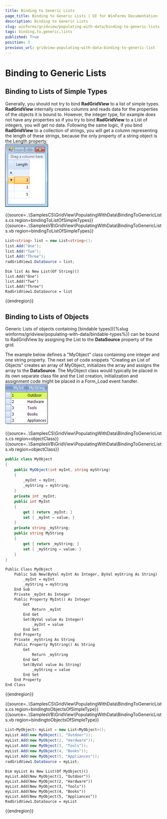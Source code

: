```yaml
---
title: Binding to Generic Lists
page_title: Binding to Generic Lists | UI for WinForms Documentation
description: Binding to Generic Lists
slug: winforms/gridview/populating-with-data/binding-to-generic-lists
tags: binding,to,generic,lists
published: True
position: 3
previous_url: gridview-populating-with-data-binding-to-generic-list
---
```


# Binding to Generic Lists



## Binding to Lists of Simple Types

Generally, you should not try to bind __RadGridView__ to a list of simple types. __RadGridView__ internally creates columns and reads data for the properties of the objects it is bound to. However, the integer type, for example does not have any properties so if you try to bind __RadGridView__ to a List of integers, you will get no data. Following the same logic, if you bind __RadGridView__ to a collection of strings, you will get a column representing the length of these strings, because the only property of a string object is the Length property.<br>![grid-populating-with-data-binding-to-generic-lists 001](images/grid-populating-with-data-binding-to-generic-lists001.png)

{{source=..\SamplesCS\GridView\PopulatingWithData\BindingToGenericLists.cs region=bindingToListOfSimpleTypes}} 
{{source=..\SamplesVB\GridView\PopulatingWithData\BindingToGenericLists.vb region=bindingToListOfSimpleTypes}} 

````C#
List<string> list = new List<string>();
list.Add("One");
list.Add("Two");
list.Add("Three");
radGridView1.DataSource = list;

````
````VB.NET
Dim list As New List(Of String)()
list.Add("One")
list.Add("Two")
list.Add("Three")
RadGridView1.DataSource = list

````

{{endregion}} 




## Binding to Lists of Objects

Generic Lists of objects containing [bindable types]({%slug winforms/gridview/populating-with-data/bindable-types%}) can be bound to RadGridView by assigning the List to the __DataSource__ property of the grid. 

The example below defines a "MyObject" class containing one integer and one string property. The next set of code snippets "Creating an List of Objects" creates an array of MyObject, initializes the array and assigns the array to the __DataSource__. The MyObject class would typically be placed in its own separate class file and the List creation, initialization and assignment code might be placed in a Form_Load event handler.<br>![gridview-populating-with-data-binding-to-generic-list 002](images/gridview-populating-with-data-binding-to-generic-list002.png)

{{source=..\SamplesCS\GridView\PopulatingWithData\BindingToGenericLists.cs region=objectClass}} 
{{source=..\SamplesVB\GridView\PopulatingWithData\BindingToGenericLists.vb region=objectClass}} 

````C#
public class MyObject
{
    public MyObject(int myInt, string myString)
    {
        _myInt = myInt;
        _myString = myString;
    }
    private int _myInt;
    public int MyInt
    {
        get { return _myInt; }
        set { _myInt = value; }
    }
    private string _myString;
    public string MyString
    {
        get { return _myString; }
        set { _myString = value; }
    }
}

````
````VB.NET
Public Class MyObject
    Public Sub New(ByVal myInt As Integer, ByVal myString As String)
        _myInt = myInt
        _myString = myString
    End Sub
    Private _myInt As Integer
    Public Property MyInt() As Integer
        Get
            Return _myInt
        End Get
        Set(ByVal value As Integer)
            _myInt = value
        End Set
    End Property
    Private _myString As String
    Public Property MyString() As String
        Get
            Return _myString
        End Get
        Set(ByVal value As String)
            _myString = value
        End Set
    End Property
End Class

````

{{endregion}} 

{{source=..\SamplesCS\GridView\PopulatingWithData\BindingToGenericLists.cs region=bindingtoObjectsOfSimpleType}} 
{{source=..\SamplesVB\GridView\PopulatingWithData\BindingToGenericLists.vb region=bindingtoObjectsOfSimpleType}} 

````C#
List<MyObject> myList = new List<MyObject>();
myList.Add(new MyObject(1, "Outdoor"));
myList.Add(new MyObject(2, "Hardware"));
myList.Add(new MyObject(3, "Tools"));
myList.Add(new MyObject(4, "Books"));
myList.Add(new MyObject(5, "Appliances"));
radGridView1.DataSource = myList;

````
````VB.NET
Dim myList As New List(Of MyObject)()
myList.Add(New MyObject(1, "Outdoor"))
myList.Add(New MyObject(2, "Hardware"))
myList.Add(New MyObject(3, "Tools"))
myList.Add(New MyObject(4, "Books"))
myList.Add(New MyObject(5, "Appliances"))
RadGridView1.DataSource = myList

````

{{endregion}} 







